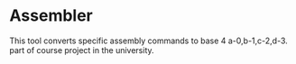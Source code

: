 # Assembler
This tool converts specific assembly commands to base 4 a-0,b-1,c-2,d-3.
part of course project in the university. 
